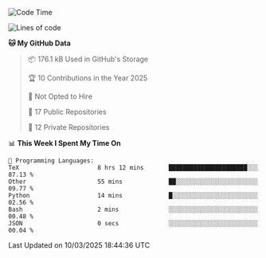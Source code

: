 <!--START_SECTION:waka-->
![Code Time](http://img.shields.io/badge/Code%20Time-1%2C077%20hrs%207%20mins-blue)

![Lines of code](https://img.shields.io/badge/From%20Hello%20World%20I%27ve%20Written-222.2%20thousand%20lines%20of%20code-blue)

**🐱 My GitHub Data** 

> 📦 176.1 kB Used in GitHub's Storage 
 > 
> 🏆 10 Contributions in the Year 2025
 > 
> 🚫 Not Opted to Hire
 > 
> 📜 17 Public Repositories 
 > 
> 🔑 12 Private Repositories 
 > 
📊 **This Week I Spent My Time On** 

```text
💬 Programming Languages: 
TeX                      8 hrs 12 mins       ██████████████████████░░░   87.13 % 
Other                    55 mins             ██░░░░░░░░░░░░░░░░░░░░░░░   09.77 % 
Python                   14 mins             █░░░░░░░░░░░░░░░░░░░░░░░░   02.56 % 
Bash                     2 mins              ░░░░░░░░░░░░░░░░░░░░░░░░░   00.48 % 
JSON                     0 secs              ░░░░░░░░░░░░░░░░░░░░░░░░░   00.04 % 
```


 Last Updated on 10/03/2025 18:44:36 UTC
<!--END_SECTION:waka-->
